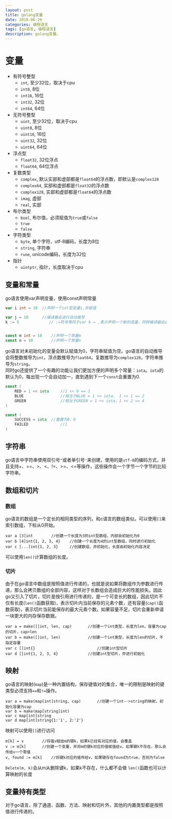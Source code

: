```yaml
---
layout: post
title: golang变量
date: 2018-06-26
categories: 编程语言
tags: [go语言, 编程语言]
description: golang变量。
---
```

# 变量
- 有符号整型
	- `int`, 至少32位，取决于cpu
	- `int8`, 8位
	- `int16`, 16位
	- `int32`, 32位
	- `int64`, 64位
- 无符号整型
	- `uint`, 至少32位，取决于cpu
	- `uint8`, 8位
	- `uint16`, 16位
	- `uint32`, 32位
	- `uint64`, 64位
- 浮点型
	- `float32`, 32位浮点
	- `float64`, 64位浮点
- 复数类型
	- `complex`, 默认实部和虚部都是`float64`的浮点数，即默认是`complex128`
	- `complex64`, 实部和虚部都是`float32`的浮点数
	- `complex128`, 实部和虚部都是`float64`的浮点数
	- `imag`, 虚部
	- `real`, 实部
- 布尔类型
	- `bool`, 布尔值，必须赋值为`true`或`false`
	- `true`
	- `false`
- 字符类型
	- `byte`, 单个字符，utf-8编码，长度为8位
	- `string`, 字符串
	- `rune`, unicode编码，长度为32位
- 指针
	- `uintptr`, 指针，长度取决于cpu

## 变量和常量
go语言使用var声明变量，使用const声明常量

```go
var i int = 10	//声明一个int型变量i,并赋值

var j = 10		//编译器会进行自动推导
k := 5			   // :=符号等同于var k = ,表示声明一个新的变量，同样编译器会自动推导类型


const m int = 10	//声明一个常量m
const n = 10		//声明一个常量n
```
go语言对未初始化的变量会默认赋值为0，字符串赋值为空。go语言的自动推导会将整数推导为`int`，浮点数推导为`float64`，复数推导为`complex128`，字符串推导为`string`。  
同时go还提供了一个有趣的功能让我们更加方便的声明多个常量：`iota`。`iota`的默认为0，每出现一个会自动加一，直到遇到下一个`const`会重置为0.  

```go
const (
	RED = 1 << iota		//1 << 0 == 1
	BLUE				//相当于BLUE = 1 << iota， 1 << 1 == 2
	GREEN				//相当于GREEN = 1 << iota，1 << 2 == 4
)

const (
	SUCCESS = iota	//重置为0，0
	FAILED				//1
)
```
## 字符串
go语言中字符串使用双引号`"`或者单引号`'`来创建，使用的是`utf-8`的编码方式，并且支持+、==、>、<、!=、>=、<=等操作，这些操作会一个字节一个字节的比较字符串。
## 数组和切片
### 数组
go语言的数组是一个定长的相同类型的序列，和c语言的数组类似。可以使用`[]`来索引数组，下标从0开始。  

```
var a [3]int		//创建一个长度为3的int型数组，内部会初始化为0
var b [4]int{1, 2, 3, 4}	//创建一个长度为4的int型数组，同时进行初始化
var c [...]int{1, 2, 3}		//创建数组，并初始化，长度由初始化内容决定
```
可以使用`len()`计算数组的长度。
### 切片
由于在go语言中数组是按照值进行传递的，也就是说如果将数组作为参数进行传递，那么会拷贝数组的全部内容，这样对于长数组会造成巨大的性能损失。因此go又引入了切片，切片是按引用进行传递的，是一个可变长的数组，因此切片不仅有长度(`len()`函数获取)，表示切片内当前保存的元素个数，还有容量(`cap()`函数获取)，表示切片当前能保存的最大元素个数。如果容量不足，切片会重新申请一块更大的内存保存数据。

```
var a = make([]int, len, cap)		//创建一个int类型，长度为len，容量为cap的切片，cap>len
var b = make([]int, len)			//创建一个int类型，长度为len的切片，不指定容量
var c []int{}							//创建int型切片
var d []int{1, 2, 3, 4}				//创建int型切片，并进行初始化
```
## 映射
go语言的映射(`map`)是一种内置结构，保存键值对的集合，唯一的限制是映射的键类型必须支持`==`和`!=`操作。 

```
var a = make(map[int]string, cap)		//创建一个int-->string的映射，初始化容量为cap
var b = make(map[string]int)			
var c map[int]string
var d map[int]string{1:'1', 2:'2'}
```
映射可以使用`[]`进行访问

```
m[k] = v		//将值v赋给m的键k，如果k已经有对应的值，会覆盖
v := m[k]		//创建一个变量，并将m的键k对应的值赋值给v，如果键k不存在，那么会传给v一个零值
v, found := m[k]	//将键k对应的值传给v，如果键存在found为true，否则为false
```
`Delete(m, k)`会从m从删除键k，如果k不存在，什么都不会做
`len()`函数也可以计算映射的长度
## 变量持有类型
对于go语言，除了通道、函数、方法、映射和切片外，其他的内置类型都是按照值进行传递的。